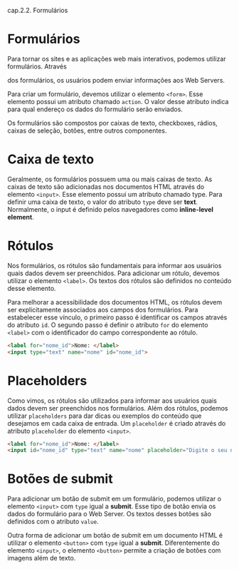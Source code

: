 cap.2.2. Formulários

# Formulários

Para tornar os sites e as aplicações web mais interativos, podemos utilizar formulários. Através

dos formulários, os usuários podem enviar informações aos Web Servers.

Para criar um formulário, devemos utilizar o elemento `<form>`. Esse elemento possui um atributo chamado `action`. O valor desse atributo indica para qual endereço os dados do formulário serão enviados.

Os formulários são compostos por caixas de texto, checkboxes, rádios, caixas de seleção, botões, entre outros componentes.

# Caixa de texto

Geralmente, os formulários possuem uma ou mais caixas de texto. As caixas de texto são adicionadas nos documentos HTML através do elemento `<input>`. Esse elemento possui um atributo chamado type. Para definir uma caixa de texto, o valor do atributo `type` deve ser **text**. Normalmente, o input é definido pelos navegadores como **inline-level element**.

# Rótulos

Nos formulários, os rótulos são fundamentais para informar aos usuários quais dados devem ser preenchidos. Para adicionar um rótulo, devemos utilizar o elemento `<label>`. Os textos dos rótulos são definidos no conteúdo desse elemento.

Para melhorar a acessibilidade dos documentos HTML, os rótulos devem ser explicitamente associados aos campos dos formulários. Para estabelecer esse vínculo, o primeiro passo é identificar os campos através do atributo `id`. O segundo passo é definir o atributo `for` do elemento `<label>` com o identificador do campo correspondente ao rótulo.

```html
<label for="nome_id">Nome: </label>
<input type="text" name="nome" id="nome_id">
```

# Placeholders

Como vimos, os rótulos são utilizados para informar aos usuários quais dados devem ser preenchidos nos formulários. Além dos rótulos, podemos utilizar `placeholders` para dar dicas ou exemplos do conteúdo que desejamos em cada caixa de entrada. Um `placeholder` é criado através do atributo `placeholder` do elemento `<input>`.

```html
<label for="nome_id">Nome: </label>
<input id="nome_id" type="text" name="nome" placeholder="Digite o seu nome">
```

# Botões de submit

Para adicionar um botão de submit em um formulário, podemos utilizar o elemento `<input>` com `type` igual a **submit**. Esse tipo de botão envia os dados do formulário para o Web Server. Os textos desses botões são definidos com o atributo `value`.

Outra forma de adicionar um botão de submit em um documento HTML é utilizar o elemento `<button>` com `type` igual a **submit**. Diferentemente do elemento `<input>`, o elemento `<button>` permite a criação de botões com imagens além de texto.
